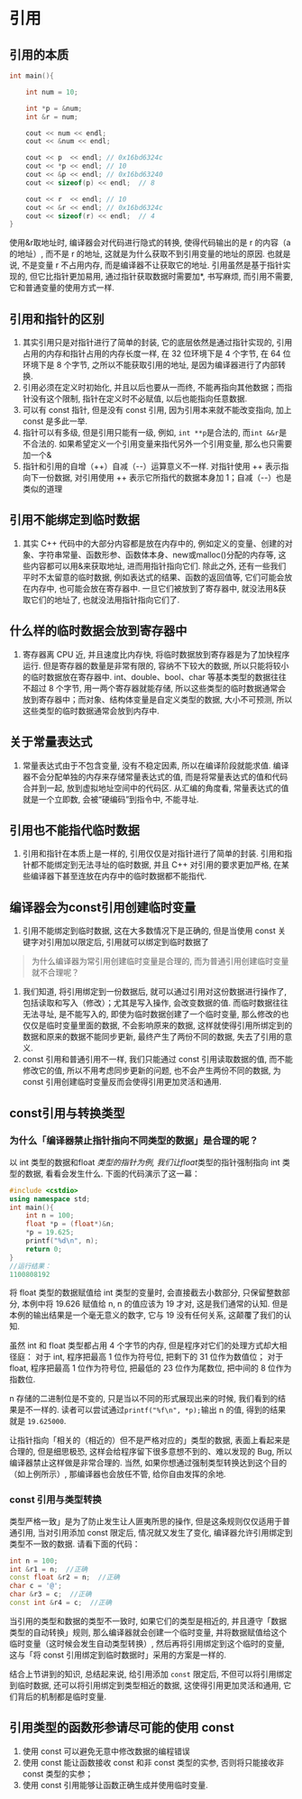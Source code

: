 # 引用

## 引用的本质

```C++
int main(){

    int num = 10;

    int *p = &num;
    int &r = num;

    cout << num << endl;
    cout << &num << endl;

    cout << p  << endl; // 0x16bd6324c
    cout << *p << endl; // 10
    cout << &p << endl; // 0x16bd63240
    cout << sizeof(p) << endl;  // 8

    cout << r  << endl; // 10
    cout << &r << endl; // 0x16bd6324c
    cout << sizeof(r) << endl;  // 4
}
```

使用&r取地址时, 编译器会对代码进行隐式的转换, 使得代码输出的是 r 的内容（a 的地址）, 而不是 r 的地址, 这就是为什么获取不到引用变量的地址的原因. 也就是说, 不是变量 r 不占用内存, 而是编译器不让获取它的地址. 
引用虽然是基于指针实现的, 但它比指针更加易用, 通过指针获取数据时需要加*, 书写麻烦, 而引用不需要, 它和普通变量的使用方式一样. 

## 引用和指针的区别

1. 其实引用只是对指针进行了简单的封装, 它的底层依然是通过指针实现的, 引用占用的内存和指针占用的内存长度一样, 在 32 位环境下是 4 个字节, 在 64 位环境下是 8 个字节, 之所以不能获取引用的地址, 是因为编译器进行了内部转换. 
2. 引用必须在定义时初始化, 并且以后也要从一而终, 不能再指向其他数据；而指针没有这个限制, 指针在定义时不必赋值, 以后也能指向任意数据. 
3. 可以有 const 指针, 但是没有 const 引用, 因为引用本来就不能改变指向, 加上 const 是多此一举. 
4. 指针可以有多级, 但是引用只能有一级, 例如, `int **p`是合法的, 而`int &&r`是不合法的. 如果希望定义一个引用变量来指代另外一个引用变量, 那么也只需要加一个&
5. 指针和引用的自增（++）自减（--）运算意义不一样. 对指针使用 ++ 表示指向下一份数据, 对引用使用 ++ 表示它所指代的数据本身加 1；自减（--）也是类似的道理

## 引用不能绑定到临时数据

1. 其实 C++ 代码中的大部分内容都是放在内存中的, 例如定义的变量、创建的对象、字符串常量、函数形参、函数体本身、new或malloc()分配的内存等, 这些内容都可以用&来获取地址, 进而用指针指向它们. 除此之外, 还有一些我们平时不太留意的临时数据, 例如表达式的结果、函数的返回值等, 它们可能会放在内存中, 也可能会放在寄存器中. 一旦它们被放到了寄存器中, 就没法用&获取它们的地址了, 也就没法用指针指向它们了. 

## 什么样的临时数据会放到寄存器中

1. 寄存器离 CPU 近, 并且速度比内存快, 将临时数据放到寄存器是为了加快程序运行. 但是寄存器的数量是非常有限的, 容纳不下较大的数据, 所以只能将较小的临时数据放在寄存器中. int、double、bool、char 等基本类型的数据往往不超过 8 个字节, 用一两个寄存器就能存储, 所以这些类型的临时数据通常会放到寄存器中；而对象、结构体变量是自定义类型的数据, 大小不可预测, 所以这些类型的临时数据通常会放到内存中. 

## 关于常量表达式

1. 常量表达式由于不包含变量, 没有不稳定因素, 所以在编译阶段就能求值. 编译器不会分配单独的内存来存储常量表达式的值, 而是将常量表达式的值和代码合并到一起, 放到虚拟地址空间中的代码区. 从汇编的角度看, 常量表达式的值就是一个立即数, 会被“硬编码”到指令中, 不能寻址. 

## 引用也不能指代临时数据

1. 引用和指针在本质上是一样的, 引用仅仅是对指针进行了简单的封装. 引用和指针都不能绑定到无法寻址的临时数据, 并且 C++ 对引用的要求更加严格, 在某些编译器下甚至连放在内存中的临时数据都不能指代. 

## 编译器会为const引用创建临时变量

1. 引用不能绑定到临时数据, 这在大多数情况下是正确的, 但是当使用 const 关键字对引用加以限定后, 引用就可以绑定到临时数据了

> 为什么编译器为常引用创建临时变量是合理的, 而为普通引用创建临时变量就不合理呢？

1. 我们知道, 将引用绑定到一份数据后, 就可以通过引用对这份数据进行操作了, 包括读取和写入（修改）；尤其是写入操作, 会改变数据的值. 而临时数据往往无法寻址, 是不能写入的, 即使为临时数据创建了一个临时变量, 那么修改的也仅仅是临时变量里面的数据, 不会影响原来的数据, 这样就使得引用所绑定到的数据和原来的数据不能同步更新, 最终产生了两份不同的数据, 失去了引用的意义. 
2. const 引用和普通引用不一样, 我们只能通过 const 引用读取数据的值, 而不能修改它的值, 所以不用考虑同步更新的问题, 也不会产生两份不同的数据, 为 const 引用创建临时变量反而会使得引用更加灵活和通用. 

## const引用与转换类型

### 为什么「编译器禁止指针指向不同类型的数据」是合理的呢？

以 int 类型的数据和float *类型的指针为例, 我们让float*类型的指针强制指向 int 类型的数据, 看看会发生什么. 下面的代码演示了这一幕：

```c++
#include <cstdio>
using namespace std;
int main(){
    int n = 100;
    float *p = (float*)&n;
    *p = 19.625;
    printf("%d\n", n);
    return 0;
}
//运行结果：
1100808192
```

将 float 类型的数据赋值给 int 类型的变量时, 会直接截去小数部分, 只保留整数部分, 本例中将 19.626 赋值给 n, n 的值应该为 19 才对, 这是我们通常的认知. 但是本例的输出结果是一个毫无意义的数字, 它与 19 没有任何关系, 这颠覆了我们的认知. 

虽然 int 和 float 类型都占用 4 个字节的内存, 但是程序对它们的处理方式却大相径庭：
对于 int, 程序把最高 1 位作为符号位, 把剩下的 31 位作为数值位；
对于 float, 程序把最高 1 位作为符号位, 把最低的 23 位作为尾数位, 把中间的 8 位作为指数位. 

n 存储的二进制位是不变的, 只是当以不同的形式展现出来的时候, 我们看到的结果是不一样的. 读者可以尝试通过`printf("%f\n", *p);`输出 n 的值, 得到的结果就是 `19.625000`. 

让指针指向「相关的（相近的）但不是严格对应的」类型的数据, 表面上看起来是合理的, 但是细思极恐, 这样会给程序留下很多意想不到的、难以发现的 Bug, 所以编译器禁止这样做是非常合理的. 当然, 如果你想通过强制类型转换达到这个目的（如上例所示）, 那编译器也会放任不管, 给你自由发挥的余地. 

### const 引用与类型转换

类型严格一致」是为了防止发生让人匪夷所思的操作, 但是这条规则仅仅适用于普通引用, 当对引用添加 const 限定后, 情况就又发生了变化, 编译器允许引用绑定到类型不一致的数据. 请看下面的代码：

```c++
int n = 100;
int &r1 = n;  //正确
const float &r2 = n;  //正确
char c = '@';
char &r3 = c;  //正确
const int &r4 = c;  //正确 
```

当引用的类型和数据的类型不一致时, 如果它们的类型是相近的, 并且遵守「数据类型的自动转换」规则, 那么编译器就会创建一个临时变量, 并将数据赋值给这个临时变量（这时候会发生自动类型转换）, 然后再将引用绑定到这个临时的变量, 这与「将 const 引用绑定到临时数据时」采用的方案是一样的. 

结合上节讲到的知识, 总结起来说, 给引用添加 `const` 限定后, 不但可以将引用绑定到临时数据, 还可以将引用绑定到类型相近的数据, 这使得引用更加灵活和通用, 它们背后的机制都是临时变量. 

## 引用类型的函数形参请尽可能的使用 const

1. 使用 const 可以避免无意中修改数据的编程错误
2. 使用 const 能让函数接收 const 和非 const 类型的实参, 否则将只能接收非 const 类型的实参；
3. 使用 const 引用能够让函数正确生成并使用临时变量. 
